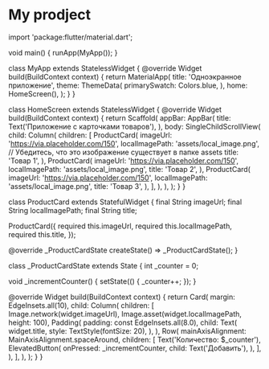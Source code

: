 # My prodject
import 'package:flutter/material.dart';

void main() {
  runApp(MyApp());
}

class MyApp extends StatelessWidget {
  @override
  Widget build(BuildContext context) {
    return MaterialApp(
      title: 'Одноэкранное приложение',
      theme: ThemeData(
        primarySwatch: Colors.blue,
      ),
      home: HomeScreen(),
    );
  }
}

class HomeScreen extends StatelessWidget {
  @override
  Widget build(BuildContext context) {
    return Scaffold(
      appBar: AppBar(
        title: Text('Приложение с карточками товаров'),
      ),
      body: SingleChildScrollView(
        child: Column(
          children: [
            ProductCard(
              imageUrl: 'https://via.placeholder.com/150',
              localImagePath: 'assets/local_image.png', // Убедитесь, что это изображение существует в папке assets
              title: 'Товар 1',
            ),
            ProductCard(
              imageUrl: 'https://via.placeholder.com/150',
              localImagePath: 'assets/local_image.png',
              title: 'Товар 2',
            ),
            ProductCard(
              imageUrl: 'https://via.placeholder.com/150',
              localImagePath: 'assets/local_image.png',
              title: 'Товар 3',
            ),
          ],
        ),
      ),
    );
  }
}

class ProductCard extends StatefulWidget {
  final String imageUrl;
  final String localImagePath;
  final String title;

  ProductCard({
    required this.imageUrl,
    required this.localImagePath,
    required this.title,
  });

  @override
  _ProductCardState createState() => _ProductCardState();
}

class _ProductCardState extends State<ProductCard> {
  int _counter = 0;

  void _incrementCounter() {
    setState(() {
      _counter++;
    });
  }

  @override
  Widget build(BuildContext context) {
    return Card(
      margin: EdgeInsets.all(10),
      child: Column(
        children: [
          Image.network(widget.imageUrl),
          Image.asset(widget.localImagePath, height: 100),
          Padding(
            padding: const EdgeInsets.all(8.0),
            child: Text(
              widget.title,
              style: TextStyle(fontSize: 20),
            ),
          ),
          Row(
            mainAxisAlignment: MainAxisAlignment.spaceAround,
            children: [
              Text('Количество: $_counter'),
              ElevatedButton(
                onPressed: _incrementCounter,
                child: Text('Добавить'),
              ),
            ],
          ),
        ],
      ),
    );
  }
}
